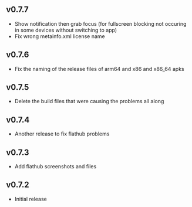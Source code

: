 ## v0.7.7

 - Show notification then grab focus (for fullscreen blocking not occuring in some devices without switching to app)
 - Fix wrong metainfo.xml license name

## v0.7.6

 - Fix the naming of the release files of arm64 and x86 and x86_64 apks

## v0.7.5

 - Delete the build files that were causing the problems all along

## v0.7.4

 - Another release to fix flathub problems

## v0.7.3

 - Add flathub screenshots and files

## v0.7.2

 - Initial release